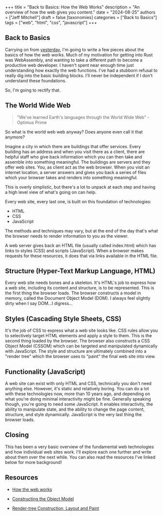 +++
title = "Back to Basics: How the Web Works"
description = "An overview of how the web gives you content."
date = "2024-08-25"
authors = ["Jeff Mitchell"]
draft = false
[taxonomies]
categories = ["Back to Basics"]
tags = ["web", "html", "css", "javascript"]
+++

## Back to Basics

Carrying on from [yesterday](@/blog/2024_08_24_slow_down_to_speed_up.md), I'm going to write a few pieces about the basics of how the web works. Much of my motivation for getting into Rust was WebAssembly, and wanting to take a different path to become a productive web developer. I haven't spent near enough time just understanding how exactly the web functions. I've had a stubborn refusal to really dig into the basic building blocks. I'll never be independent if I don't understand these foundations.

So, I'm going to rectify that.

## The World Wide Web

> "We've learned Earth's languages through the World Wide Web" - Optimus Prime

So what is the world web web anyway? Does anyone even call it that anymore?

Imagine a city in which there are buildings that offer services. Every building has an address and when you visit there as a client, there are helpful staff who give back information which you can then take and assemble into something meaningful. The buildings are servers and they offer web sites. You, as client act as the web browser. When you visit an internet location, a server answers and gives you back a series of files which your browser takes and renders into something meaningful.

This is overly simplistic, but there's a lot to unpack at each step and having a high level view of what's going on can help.

Every web site, every last one, is built on this foundation of technologies:

- HTML
- CSS
- JavaScript

The methods and techniques may vary, but at the end of the day that's what the browser needs to render information to you as the viewer.

A web server gives back an HTML file (usually called index.html) which has links to styles (CSS) and scripts (JavaScript). When a browser makes requests for these resources, it does that via links available in the HTML file.

## Structure (Hyper-Text Markup Language, HTML)

Every web site needs bones and a skeleton. It's HTML's job to express how a web site, including its content and structure, is to be represented. This is the first thing the browser loads. The browser constructs a model in memory, called the Document Object Model (DOM). I always feel slightly dirty when I say DOM...I digress...

## Styles (Cascading Style Sheets, CSS)

It's the job of CSS to express what a web site looks like. CSS rules allow you to selectively target HTML elements and apply a style to them. This is the second thing loaded by the browser. The browser also constructs a CSS Object Model (CSSOM) which can be targeted and manipulated dynamically with JavaScript. The style and structure are ultimately combined into a "render tree" which the browser uses to "paint" the final web site into view.

## Functionality (JavaScript)

A web site can exist with only HTML and CSS, technically you don't need anything else. However, it's static and relatively boring. You can do a lot with these technologies now, more than 10 years ago, and depending on what you're doing minimal interactivity might be fine. Generally speaking though, you're going to need some JavaScript. It enables interactivity, the ability to manipulate state, and the ability to change the page content, structure, and style dynamically. JavaScript is the very last thing the browser loads.

## Closing

This has been a very basic overview of the fundamental web technologies and how individual web sites work. I'll explore each one further and write about them over the next while. You can also read the resources I've linked below for more background!

## Resources

- [How the web works](https://developer.mozilla.org/en-US/docs/Learn/Getting_started_with_the_web/How_the_Web_works)

- [Constructing the Object Model](https://web.dev/articles/critical-rendering-path/constructing-the-object-model)
- [Render-tree Construction, Layout and Paint](https://web.dev/articles/critical-rendering-path/render-tree-construction)
